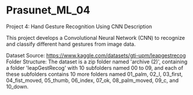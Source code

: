 # Prasunet_ML_04
Project 4: Hand Gesture Recognition Using CNN Description

This project develops a Convolutional Neural Network (CNN) to recognize and classify different hand gestures from image data.

Dataset Source: https://www.kaggle.com/datasets/gti-upm/leapgestrecog Folder Structure: The dataset is a zip folder named 'archive (2)', containing a folder 'leapGestRecog' with 10 subfolders named 00 to 09, and each of these subfolders contains 10 more folders named 01_palm, 02_I, 03_first, 04_fist_moved, 05_thumb, 06_index, 07_ok, 08_palm_moved, 09_c, and 10_down.

